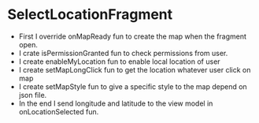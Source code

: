 # SelectLocationFragment
- First I override onMapReady fun to create the map when the fragment open.
- I crate isPermissionGranted fun to check permissions from user.
- I create enableMyLocation fun to enable local location of user 
- I create setMapLongClick fun to get the location whatever user click on map
- I create setMapStyle fun to give a specific style to the map depend on json file.
- In the end I send longitude and latitude to the view model in onLocationSelected fun.
